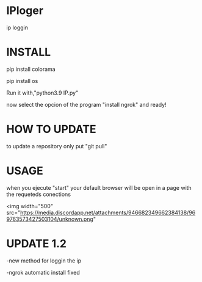 # IPloger
ip loggin 

# INSTALL

pip install colorama

pip install os

Run it with,"python3.9 IP.py"

now select the opcion of the program "install ngrok" and ready!

# HOW TO UPDATE

to update a repository only put "git pull"

# USAGE

when you ejecute "start" your default browser will be open in a page with the requeteds conections

<img width="500" src="https://media.discordapp.net/attachments/946682349662384138/969763573427503104/unknown.png"
     
# UPDATE 1.2

-new method for loggin the ip

-ngrok automatic install fixed
